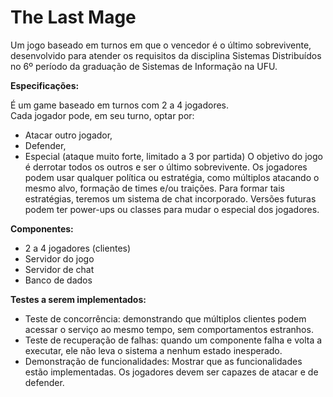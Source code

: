 # The Last Mage
Um jogo baseado em turnos em que o vencedor é o último sobrevivente, desenvolvido para atender os requisitos da disciplina Sistemas Distribuídos no 6º período da graduação de Sistemas de Informação na UFU.

**Especificações:**

É um game baseado em turnos com 2 a 4 jogadores.\
Cada jogador pode, em seu turno, optar por:
  - Atacar outro jogador,
  - Defender,
  - Especial (ataque muito forte, limitado a 3 por partida)
O objetivo do jogo é derrotar todos os outros e ser o último sobrevivente.
Os jogadores podem usar qualquer política ou estratégia, como múltiplos atacando o mesmo alvo, formação de times e/ou traições.
Para formar tais estratégias, teremos um sistema de chat incorporado.
Versões futuras podem ter power-ups ou classes para mudar o especial dos jogadores.

**Componentes:**

  - 2 a 4 jogadores (clientes)
  - Servidor do jogo
  - Servidor de chat
  - Banco de dados

**Testes a serem implementados:**

  - Teste de concorrência: demonstrando que múltiplos clientes podem acessar o serviço ao mesmo tempo, sem comportamentos estranhos.
  - Teste de recuperação de falhas: quando um componente falha e volta a executar, ele não leva o sistema a nenhum estado inesperado.
  - Demonstração de funcionalidades: Mostrar que as funcionalidades estão implementadas. Os jogadores devem ser capazes de atacar e de defender.
